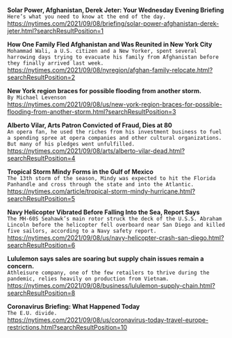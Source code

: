 **Solar Power, Afghanistan, Derek Jeter: Your Wednesday Evening Briefing**\
`Here’s what you need to know at the end of the day.`\
https://nytimes.com/2021/09/08/briefing/solar-power-afghanistan-derek-jeter.html?searchResultPosition=1

**How One Family Fled Afghanistan and Was Reunited in New York City**\
`Mohammad Wali, a U.S. citizen and a New Yorker, spent several harrowing days trying to evacuate his family from Afghanistan before they finally arrived last week.`\
https://nytimes.com/2021/09/08/nyregion/afghan-family-relocate.html?searchResultPosition=2

**New York region braces for possible flooding from another storm.**\
`By Michael Levenson`\
https://nytimes.com/2021/09/08/us/new-york-region-braces-for-possible-flooding-from-another-storm.html?searchResultPosition=3

**Alberto Vilar, Arts Patron Convicted of Fraud, Dies at 80**\
`An opera fan, he used the riches from his investment business to fuel a spending spree at opera companies and other cultural organizations. But many of his pledges went unfulfilled.`\
https://nytimes.com/2021/09/08/arts/alberto-vilar-dead.html?searchResultPosition=4

**Tropical Storm Mindy Forms in the Gulf of Mexico**\
`The 13th storm of the season, Mindy was expected to hit the Florida Panhandle and cross through the state and into the Atlantic.`\
https://nytimes.com/article/tropical-storm-mindy-hurricane.html?searchResultPosition=5

**Navy Helicopter Vibrated Before Falling Into the Sea, Report Says**\
`The MH-60S Seahawk’s main rotor struck the deck of the U.S.S. Abraham Lincoln before the helicopter fell overboard near San Diego and killed five sailors, according to a Navy safety report.`\
https://nytimes.com/2021/09/08/us/navy-helicopter-crash-san-diego.html?searchResultPosition=6

**Lululemon says sales are soaring but supply chain issues remain a concern.**\
`Athleisure company, one of the few retailers to thrive during the pandemic, relies heavily on production from Vietnam.`\
https://nytimes.com/2021/09/08/business/lululemon-supply-chain.html?searchResultPosition=8

**Coronavirus Briefing: What Happened Today**\
`The E.U. divide.`\
https://nytimes.com/2021/09/08/us/coronavirus-today-travel-europe-restrictions.html?searchResultPosition=10

